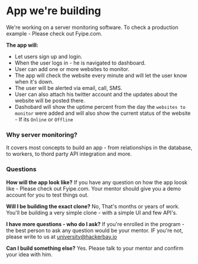 # App we're building

We're working on a server monitoring software. To check a production example - Please check out Fyipe.com. 

**The app will:**
- Let users sign up and login. 
- When the user logs in - he is navigated to dashboard. 
- User can add one or more websites to monitor. 
- The app will check the website every minute and will let the user know when it's down. 
- The user will be alerted via email, call, SMS. 
- User can also attach his twitter account and the updates about the website will be posted there. 
- Dashobard will show the uptime percent from the day the `websites to monitor` were added and will also show the current status of the website - If its `Online` or `Offline`


### Why server monitoring? 
It covers most concepts to build an app - from relationships in the database, to workers, to thord party API integration and more. 

### Questions

**How will the app look like?**
If you have any question on how the app loosk like - Please check out Fyipe.com. Your mentor should give you a demo account for you to test things out. 

**Will I be building the exact clone?**
No, That's months or years of work. You'll be building a very simple clone - with a simple UI and few API's. 

**I have more questions - who do I ask?**
If you're enrolled in the program - the best person to ask any question would be your mentor. IF you're not, please write to us at university@hackerbay.io

**Can I build something else?**
Yes. Please talk to your mentor and confirm your idea with him. 



